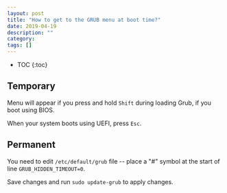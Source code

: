 ```yaml
---
layout: post
title: "How to get to the GRUB menu at boot time?"
date: 2019-04-19
description: ""
category: 
tags: []
---
```

* TOC
{:toc}

## Temporary

Menu will appear if you press and hold `Shift` during loading Grub, if you boot using BIOS. 

When your system boots using UEFI, press `Esc`.

## Permanent

You need to edit `/etc/default/grub` file -- place a "#" symbol at the start of line `GRUB_HIDDEN_TIMEOUT=0`.

Save changes and run `sudo update-grub` to apply changes.
